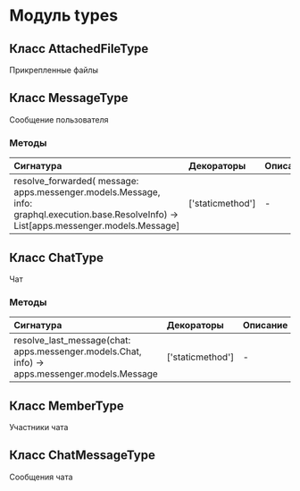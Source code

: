 # Модуль types



## Класс AttachedFileType

Прикрепленные файлы

## Класс MessageType

Сообщение пользователя

### Методы

| Сигнатура                                                                                                                                       | Декораторы       | Описание |
| :---------------------------------------------------------------------------------------------------------------------------------------------- | :--------------- | :------- |
| resolve_forwarded( message: apps.messenger.models.Message, info: graphql.execution.base.ResolveInfo) -&#62; List[apps.messenger.models.Message] | ['staticmethod'] | -        |

## Класс ChatType

Чат

### Методы

| Сигнатура                                                                                         | Декораторы       | Описание |
| :------------------------------------------------------------------------------------------------ | :--------------- | :------- |
| resolve_last_message(chat: apps.messenger.models.Chat, info) -&#62; apps.messenger.models.Message | ['staticmethod'] | -        |

## Класс MemberType

Участники чата

## Класс ChatMessageType

Сообщения чата